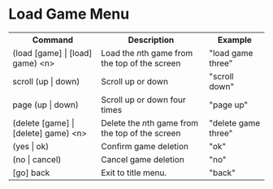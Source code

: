 # Load Game Menu

<table>
    <tr>
        <th>Command</th>
        <th>Description</th>
        <th>Example</th>
    </tr>
    <tr>
        <td>(load [game] | [load] game) &lt;n&gt;</td>
        <td>Load the <i>n</i>th game from the top of the screen </td>
        <td>"load game three"</td>
    </tr>
    <tr>
        <td>scroll (up | down)</td>
        <td>Scroll up or down</td>
        <td>"scroll down"</td>
    </tr>
    <tr>
        <td>page (up | down)</td>
        <td>Scroll up or down four times</td>
        <td>"page up"</td>
    </tr>
    <tr>
        <td>(delete [game] | [delete] game) &lt;n&gt;</td>
        <td>Delete the <i>n</i>th game from the top of the screen </td>
        <td>"delete game three"</td>
    </tr>
    <tr>
        <td>(yes | ok)</td>
        <td>Confirm game deletion</td>
        <td>"ok"</td>
    </tr>
        <tr>
        <td>(no | cancel)</td>
        <td>Cancel game deletion</td>
        <td>"no"</td>
    </tr>
    <tr>
        <td>[go] back</td>
        <td>Exit to title menu.</td>
        <td>"back"</td>
    </tr>
</table>